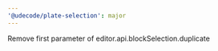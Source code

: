 ```yaml
---
'@udecode/plate-selection': major
---
```


Remove first parameter of editor.api.blockSelection.duplicate
